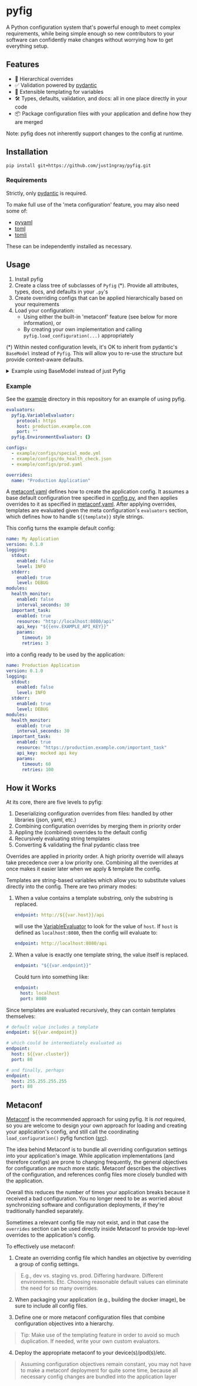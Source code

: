 # pyfig

A Python configuration system that's powerful enough to meet complex requirements, while
being simple enough so new contributors to your software can confidently make changes without
worrying how to get everything setup.

## Features

- 📂 Hierarchical overrides
- ✅ Validation powered by [pydantic](https://docs.pydantic.dev/latest/)
- 📝 Extensible templating for variables
- 🛠️ Types, defaults, validation, and docs: all in one place directly in your code
- 📦 Package configuration files with your application and define how they are merged

Note: pyfig does not inherently support changes to the config at runtime.

## Installation

```shell
pip install git+https://github.com/just1ngray/pyfig.git
```

### Requirements

Strictly, only [pydantic](https://docs.pydantic.dev/latest/) is required.

To make full use of the 'meta configuration' feature, you may also need some of:
- [pyyaml](https://pyyaml.org/)
- [toml](https://pypi.org/project/toml/)
- [tomli](https://pypi.org/project/tomli/)

These can be independently installed as necessary.

## Usage

1. Install pyfig
2. Create a class tree of subclasses of `Pyfig` (*). Provide all attributes, types, docs, and defaults in your `.py`'s
3. Create overriding configs that can be applied hierarchically based on your requirements
4. Load your configuration:
    - Using either the built-in 'metaconf' feature (see below for more information), or
    - By creating your own implementation and calling `pyfig.load_configuration(...)` appropriately

(*) Within nested configuration levels, it's OK to inherit from pydantic's `BaseModel` instead of `Pyfig`. This
will allow you to re-use the structure but provide context-aware defaults.

<details>
  <summary>Example using BaseModel instead of just Pyfig</summary>

  Sometimes defaults don't make sense for a generalized structural class,
  and instead require parental context to define reasonable defaults:

  ```python
  from pyfig import Pyfig
  from pydantic import BaseModel

  class Employee(BaseModel):
      fname: str
      lname: str

  class StoreConfig(Pyfig):
      address: str = "123 Grocery Lane"
      store_manager: Employee = Employee(fname="Alice", lname="Johnson")
      assistant_manager: Employee = Employee(fname="John", lname="Doe")
  ```

  By using `BaseModel` inheritance, you've lost the ability to create a configuration rooted at that object.
  For this reason it's recommended to use `Pyfig` inheritance as much as possible.

  In this case the default config will be created as:
  ```yaml
  address: 123 Grocery Lane
  store_manager:
    fname: Alice
    lname: Johnson
  assistant_manager:
    fname: John
    lname: Doe
  ```

  And overrides can still be provided to these defaults. E.g.,
  ```yaml
  # override.yaml
  assistant_manager:
    fname: Bob
    lname: Brown

  # creates:
  address: 123 Grocery Lane
  store_manager:
    fname: Alice
    lname: Johnson
  assistant_manager:
    fname: Bob
    lname: Brown
  ```
</details>


### Example

See the [example](./example) directory in this repository for an example of using pyfig.

```yaml
evaluators:
  pyfig.VariableEvaluator:
    protocol: https
    host: production.example.com
    port: ""
  pyfig.EnvironmentEvaluator: {}

configs:
  - example/configs/special_mode.yml
  - example/configs/do_health_check.json
  - example/configs/prod.yaml

overrides:
  name: "Production Application"
```

A [metaconf.yaml](./example/metaconf.yaml) defines how to create the application config.
It assumes a base default configuration tree specified in [config.py](./example/config.py),
and then applies overrides to it as specified in [metaconf.yaml](./example/metaconf.yaml).
After applying overrides, templates are evaluated given the meta configuration's
`evaluators` section, which defines how to handle `${{template}}` style strings.

This config turns the example default config:

```yaml
name: My Application
version: 0.1.0
logging:
  stdout:
    enabled: false
    level: INFO
  stderr:
    enabled: true
    level: DEBUG
modules:
  health_monitor:
    enabled: false
    interval_seconds: 30
  important_task:
    enabled: true
    resource: "http://localhost:8080/api"
    api_key: "${{env.EXAMPLE_API_KEY}}"
    params:
      timeout: 10
      retries: 3
```

into a config ready to be used by the application:

```yaml
name: Production Application
version: 0.1.0
logging:
  stdout:
    enabled: false
    level: INFO
  stderr:
    enabled: true
    level: DEBUG
modules:
  health_monitor:
    enabled: true
    interval_seconds: 30
  important_task:
    enabled: true
    resource: "https://production.example.com/important_task"
    api_key: mocked api key
    params:
      timeout: 60
      retries: 100
```

## How it Works

At its core, there are five levels to pyfig:

1. Deserializing configuration overrides from files: handled by other libraries (json, yaml, etc.)
2. Combining configuration overrides by merging them in priority order
3. Appling the (combined) overrides to the default config
4. Recursively evaluating string templates
5. Converting & validating the final pydantic class tree

Overrides are applied in priority order. A high priority override will always take precedence over a
low priority one. Combining all the overrides at once makes it easier later when we apply & template
the config.

Templates are string-based variables which allow you to substitute values directly into the config.
There are two primary modes:
1. When a value contains a template substring, only the substring is replaced.
    ```yaml
    endpoint: http://${{var.host}}/api
    ```
    will use the [VariableEvaluator](./pyfig/_eval/variable_evaluator.py) to look for the value of `host`.
    If `host` is defined as `localhost:8080`, then the config will evaluate to:
    ```yaml
    endpoint: http://localhost:8080/api
    ```
2. When a value is exactly one template string, the value itself is replaced.
    ```yaml
    endpoint: "${{var.endpoint}}"
    ```
    Could turn into something like:
    ```yaml
    endpoint:
      host: localhost
      port: 8080
    ```

Since templates are evaluated recursively, they can contain templates themselves:
```yaml
# default value includes a template
endpoint: ${{var.endpoint}}

# which could be intermediately evaluated as
endpoint:
  host: ${{var.cluster}}
  port: 80

# and finally, perhaps
endpoint:
  host: 255.255.255.255
  port: 80
```

## Metaconf

[Metaconf](./pyfig/_metaconf.py) is the recommended approach for using pyfig. It is *not* required, so you
are welcome to design your own approach for loading and creating your application's config, and still call
the coordinating `load_configuration()` pyfig function ([src](./pyfig/_loader.py)).

The idea behind Metaconf is to bundle all overriding configuration settings into your application's image.
While application implementations (and therefore configs) are prone to changing frequently, the general
objectives for configuration are much more static. Metaconf describes the objectives of the configuration,
and references config files more closely bundled with the application.

Overall this reduces the number of times your application breaks because it received a bad configuration.
You no longer need to be as worried about synchronizing software and configuration deployments, if they're
traditionally handled separately.

Sometimes a relevant config file may not exist, and in that case the `overrides` section can be used directly
inside Metaconf to provide top-level overrides to the application's config.

To effectively use metaconf:

1. Create an overriding config file which handles an objective by overriding a group of config settings.
  > E.g., dev vs. staging vs. prod. Differing hardware. Different environments. Etc.
  > Choosing reasonable default values can eliminate the need for so many overrides.

2. When packaging your application (e.g., building the docker image), be sure to include all config files.

3. Define one or more metaconf configuration files that combine configuration objectives into a hierarchy.
  > Tip: Make use of the templating feature in order to avoid so much duplication. If needed, write your
  > own custom evaluators.

4. Deploy the appropriate metaconf to your device(s)/pod(s)/etc.
  > Assuming configuration objectives remain constant, you may not have to make a metaconf deployment for
  > quite some time, because all necessary config changes are bundled into the application layer
